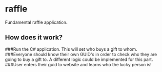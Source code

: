 # raffle
Fundamental raffle application.

## How does it work?
###Run the C# application. This will set who buys a gift to whom.
###Everyone should know their own GUID's in order to check who they are going to buy a gift to. A different logic could be implemented for this part.
###User enters their guid to website and learns who the lucky person is!
